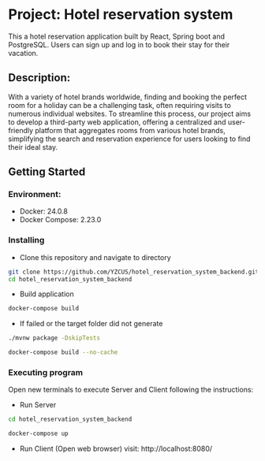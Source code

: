 # Project: Hotel reservation system
This a hotel reservation application built by React, Spring boot and PostgreSQL. Users can sign up and log in to book their stay for their vacation.

## Description:
With a variety of hotel brands worldwide, finding and booking the perfect room for a holiday can be a challenging task, often requiring visits to numerous individual websites. To streamline this process, our project aims to develop a third-party web application, offering a centralized and user-friendly platform that aggregates rooms from various hotel brands, simplifying the search and reservation experience for users looking to find their ideal stay. 


## Getting Started
### Environment:
- Docker: 24.0.8
- Docker Compose: 2.23.0

### Installing
- Clone this repository and navigate to directory
```bash
git clone https://github.com/YZCUS/hotel_reservation_system_backend.git
cd hotel_reservation_system_backend
```

- Build application
```bash
docker-compose build
```

- If failed or the target folder did not generate
```bash
./mvnw package -DskipTests
```

```bash
docker-compose build --no-cache
```

### Executing program
Open new terminals to execute Server and Client following the instructions:
  
- Run Server
```bash
cd hotel_reservation_system_backend
```

```bash
docker-compose up
```

- Run Client (Open web browser)
visit: http://localhost:8080/
